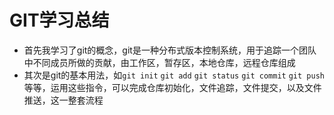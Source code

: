 # GIT学习总结
- 首先我学习了git的概念，git是一种分布式版本控制系统，用于追踪一个团队中不同成员所做的贡献，由工作区，暂存区，本地仓库，远程仓库组成
- 其次是git的基本用法，如`git init` `git add` `git status` `git commit` `git push`等等，运用这些指令，可以完成仓库初始化，文件追踪，文件提交，以及文件推送，这一整套流程